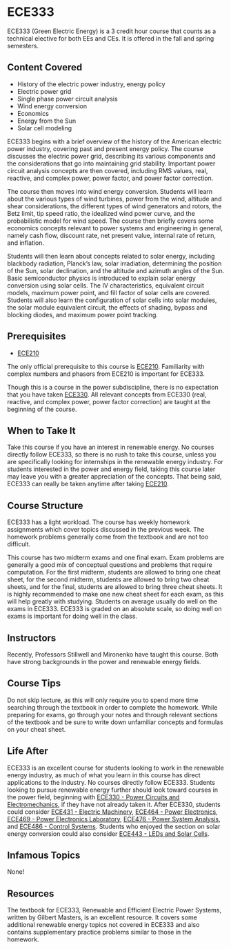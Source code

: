 # ECE333

ECE333 (Green Electric Energy) is a 3 credit hour course that counts as a technical elective for both EEs and CEs.  It is offered in the fall and spring semesters.

## Content Covered

- History of the electric power industry, energy policy
- Electric power grid
- Single phase power circuit analysis
- Wind energy conversion
- Economics
- Energy from the Sun
- Solar cell modeling
  
ECE333 begins with a brief overview of the history of the American electric power industry, covering past and present energy policy.  The course discusses the electric power grid, describing its various components and the considerations that go into maintaining grid stability.  Important power circuit analysis concepts are then covered, including RMS values, real, reactive, and complex power, power factor, and power factor correction. 

The course then moves into wind energy conversion.  Students will learn about the various types of wind turbines, power from the wind, altitude and shear considerations, the different types of wind generators and rotors, the Betz limit, tip speed ratio, the idealized wind power curve, and the probabilistic model for wind speed.  The course then briefly covers some economics concepts relevant to power systems and engineering in general, namely cash flow, discount rate, net present value, internal rate of return, and inflation.  

Students will then learn about concepts related to solar energy, including blackbody radiation, Planck’s law, solar irradiation, determining the position of the Sun, solar declination, and the altitude and azimuth angles of the Sun.  Basic semiconductor physics is introduced to explain solar energy conversion using solar cells.  The IV characteristics, equivalent circuit models, maximum power point, and fill factor of solar cells are covered.  Students will also learn the configuration of solar cells into solar modules, the solar module equivalent circuit, the effects of shading, bypass and blocking diodes, and maximum power point tracking.

## Prerequisites

- [ECE210](ECE210.md)

The only official prerequisite to this course is [ECE210](ECE210.md).  Familiarity with complex numbers and phasors from ECE210 is important for ECE333.  

Though this is a course in the power subdiscipline, there is no expectation that you have taken [ECE330](ECE330.md).  All relevant concepts from ECE330 (real, reactive, and complex power, power factor correction) are taught at the beginning of the course.

## When to Take It

Take this course if you have an interest in renewable energy.  No courses directly follow ECE333, so there is no rush to take this course, unless you are specifically looking for internships in the renewable energy industry.  For students interested in the power and energy field, taking this course later may leave you with a greater appreciation of the concepts.  That being said, ECE333 can really be taken anytime after taking [ECE210](ECE210.md).

## Course Structure

ECE333 has a light workload.  The course has weekly homework assignments which cover topics discussed in the previous week.  The homework problems generally come from the textbook and are not too difficult.  

This course has two midterm exams and one final exam.  Exam problems are generally a good mix of conceptual questions and problems that require computation.  For the first midterm, students are allowed to bring one cheat sheet, for the second midterm, students are allowed to bring two cheat sheets, and for the final, students are allowed to bring three cheat sheets.  It is highly recommended to make one new cheat sheet for each exam, as this will help greatly with studying.  Students on average usually do well on the exams in ECE333.  ECE333 is graded on an absolute scale, so doing well on exams is important for doing well in the class.

## Instructors

Recently, Professors Stillwell and Mironenko have taught this course.  Both have strong backgrounds in the power and renewable energy fields. 

## Course Tips

Do not skip lecture, as this will only require you to spend more time searching through the textbook in order to complete the homework.  While preparing for exams, go through your notes and through relevant sections of the textbook and be sure to write down unfamiliar concepts and formulas on your cheat sheet.

## Life After

ECE333 is an excellent course for students looking to work in the renewable energy industry, as much of what you learn in this course has direct applications to the industry.  No courses directly follow ECE333.  Students looking to pursue renewable energy further should look toward courses in the power field, beginning with [ECE330 - Power Circuits and Electromechanics](ECE330.md), if they have not already taken it.  After ECE330, students could consider [ECE431 - Electric Machinery](ECE431.md), [ECE464 - Power Electronics](ECE464.md), [ECE469 - Power Electronics Laboratory](ECE469.md), [ECE476 - Power System Analysis](ECE476.md), and [ECE486 - Control Systems](ECE486.md).  Students who enjoyed the section on solar energy conversion could also consider [ECE443 - LEDs and Solar Cells](ECE443.md).

## Infamous Topics

None!

## Resources

The textbook for ECE333, Renewable and Efficient Electric Power Systems, written by Gilbert Masters, is an excellent resource.  It covers some additional renewable energy topics not covered in ECE333 and also contains supplementary practice problems similar to those in the homework.  